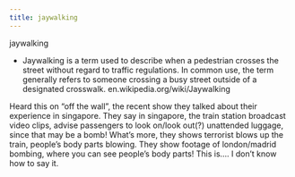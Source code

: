 ```yaml
---
title: jaywalking
---
```


<p>jaywalking</p>

<ul>
<li>Jaywalking is a term used to describe when a pedestrian crosses the street without regard to traffic regulations. In common use, the term generally refers to someone crossing a busy street outside of a designated crosswalk.
en.wikipedia.org/wiki/Jaywalking</li>
</ul>

<p>Heard this on “off the wall”, the recent show they talked about their experience in singapore. They say in singapore,  the train station broadcast video clips, advise passengers to look on/look out(?) unattended luggage, since that may be a bomb! What&#8217;s more, they shows terrorist blows up the train, people&#8217;s  body parts blowing. They show footage of london/madrid bombing, where you can see people&#8217;s body parts! This is&#8230;. I don&#8217;t know how to say it.</p>
